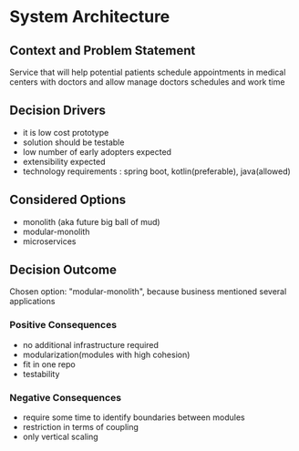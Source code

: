 # System Architecture


## Context and Problem Statement
Service that will help potential patients schedule appointments in medical centers with doctors and allow 
 manage doctors schedules and work time
## Decision Drivers

* it is low cost prototype
* solution should be testable 
* low number of early adopters expected
* extensibility expected
* technology requirements : spring boot, kotlin(preferable), java(allowed)

## Considered Options

* monolith (aka future big ball of mud) 
* modular-monolith
* microservices 
## Decision Outcome

Chosen option: "modular-monolith", because business mentioned several applications

### Positive Consequences

* no additional infrastructure required  
* modularization(modules with high cohesion)
* fit in one repo
* testability


### Negative Consequences

* require some time to identify boundaries between modules
* restriction in terms of coupling 
* only vertical scaling  

